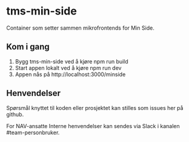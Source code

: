 # tms-min-side
Container som setter sammen mikrofrontends for Min Side.

## Kom i gang
1. Bygg tms-min-side ved å kjøre npm run build
2. Start appen lokalt ved å kjøre npm run dev
3. Appen nås på http://localhost:3000/minside

## Henvendelser
Spørsmål knyttet til koden eller prosjektet kan stilles som issues her på github.

For NAV-ansatte
Interne henvendelser kan sendes via Slack i kanalen #team-personbruker.
